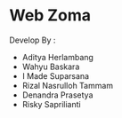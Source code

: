 # Web Zoma
Develop By : 
- Aditya Herlambang
- Wahyu Baskara
- I Made Suparsana
- Rizal Nasrulloh Tammam
- Denandra Prasetya
- Risky Saprilianti
